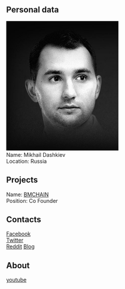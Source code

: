 ## Personal data
![ photo](../people/photo/mikhail_dashkiev.jpg)  
Name: Mikhail Dashkiev  
Location: Russia
## Projects 
Name: [BMCHAIN](../projects/bmchain.md)  
Position: Co Founder
## Contacts

[Facebook](https://www.facebook.com/dashkiev.m)  
[Twitter](https://twitter.com/dashkiev)  
[Reddit]()
[Blog]()
## About
[youtube](https://www.youtube.com/watch?v=qSZfilxL6NE)  